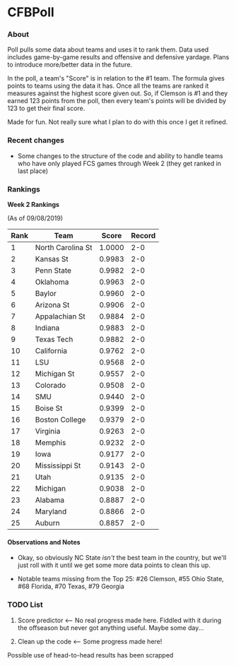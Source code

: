 # CFBPoll

### About

Poll pulls some data about teams and uses it to rank them.  Data used includes game-by-game results and offensive and defensive yardage.  Plans to introduce more/better data in the future.

In the poll, a team's "Score" is in relation to the #1 team.  The formula gives points to teams using the data it has.  Once all the teams are ranked it measures against the highest score given out.  So, if Clemson is #1 and they earned 123 points from the poll, then every team's points will be divided by 123 to get their final score.

Made for fun.  Not really sure what I plan to do with this once I get it refined.

### Recent changes

* Some changes to the structure of the code and ability to handle teams who have only played FCS games through Week 2 (they get ranked in last place)

### Rankings

**Week 2 Rankings**

(As of 09/08/2019)

Rank| Team | Score | Record
---|---|---|---
1 | North Carolina St | 1.0000 | 2-0
2 | Kansas St | 0.9983 | 2-0
3 | Penn State | 0.9982 | 2-0
4 | Oklahoma | 0.9963 | 2-0
5 | Baylor | 0.9960 | 2-0
6 | Arizona St | 0.9906 | 2-0
7 | Appalachian St | 0.9884 | 2-0
8 | Indiana | 0.9883 | 2-0
9 | Texas Tech | 0.9882 | 2-0
10 | California | 0.9762 | 2-0
11 | LSU | 0.9568 | 2-0
12 | Michigan St | 0.9557 | 2-0
13 | Colorado | 0.9508 | 2-0
14 | SMU | 0.9440 | 2-0
15 | Boise St | 0.9399 | 2-0
16 | Boston College | 0.9379 | 2-0
17 | Virginia | 0.9263 | 2-0
18 | Memphis | 0.9232 | 2-0
19 | Iowa | 0.9177 | 2-0
20 | Mississippi St | 0.9143 | 2-0
21 | Utah | 0.9135 | 2-0
22 | Michigan | 0.9038 | 2-0
23 | Alabama | 0.8887 | 2-0
24 | Maryland | 0.8866 | 2-0
25 | Auburn | 0.8857 | 2-0

#### Observations and Notes

* Okay, so obviously NC State *isn't* the best team in the country, but we'll just roll with it until we get some more data points to clean this up.

* Notable teams missing from the Top 25: #26 Clemson, #55 Ohio State, #68 Florida, #70 Texas, #79 Georgia

### TODO List

1. Score predictor <-- No real progress made here.  Fiddled with it during the offseason but never got anything useful.  Maybe some day...

2. Clean up the code <-- Some progress made here!

Possible use of head-to-head results has been scrapped